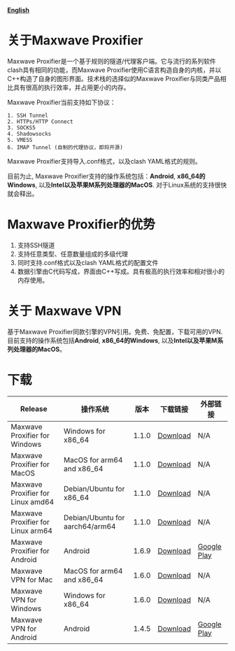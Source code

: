 [**English**](https://github.com/PlayboyGorilla/maxwave/blob/main/README_en.md)

# 关于Maxwave Proxifier
Maxwave Proxifier是一个基于规则的隧道/代理客户端。它与流行的系列软件clash具有相同的功能，而Maxwave Proxifier使用C语言构造自身的内核，并以C++构造了自身的图形界面。技术栈的选择似的Maxwave Proxifier与同类产品相比具有很高的执行效率，并占用更小的内存。

Maxwave Proxifier当前支持如下协议：

```
1. SSH Tunnel
2. HTTPs/HTTP Connect
3. SOCKS5
4. Shadowsocks
5. VMESS
6. IMAP Tunnel (自制的代理协议，即将开源)
```

Maxwave Proxifier支持导入.conf格式，以及clash YAML格式的规则。

目前为止, Maxwave Proxifier支持的操作系统包括：**Android**, **x86_64的Windows**, 以及**Intel以及苹果M系列处理器的MacOS**. 对于Linux系统的支持很快就会释出。

# Maxwave Proxifier的优势
1. 支持SSH隧道
2. 支持任意类型、任意数量组成的多级代理
3. 同时支持.conf格式以及clash YAML格式的配置文件
4. 数据引擎由C代码写成，界面由C++写成。具有极高的执行效率和相对很小的内存使用。

# 关于 Maxwave VPN
基于Maxwave Proxifier同款引擎的VPN引用。免费、免配置，下载可用的VPN. 目前支持的操作系统包括**Android**, **x86_64的Windows**, 以及**Intel以及苹果M系列处理器的MacOS**。

# 下载
|Release|操作系统|版本|下载链接|外部链接|
|---|---|---|---|---|
|Maxwave Proxifier for Windows|Windows for x86_64|1.1.0|[Download](https://github.com/PlayboyGorilla/maxwave/releases/tag/MaxwaveProxifier_for_PC_v1.1.0)|N/A|
|Maxwave Proxifier for MacOS|MacOS for arm64 and x86_64|1.1.0|[Download](https://github.com/PlayboyGorilla/maxwave/releases/tag/MaxwaveProxifier_for_PC_v1.1.0)|N/A|
|Maxwave Proxifier for Linux amd64|Debian/Ubuntu for x86_64|1.1.0|[Download](https://github.com/PlayboyGorilla/maxwave/releases/tag/MaxwaveProxifier_for_PC_v1.1.0)|N/A|
|Maxwave Proxifier for Linux arm64|Debian/Ubuntu for aarch64/arm64|1.1.0|[Download](https://github.com/PlayboyGorilla/maxwave/releases/tag/MaxwaveProxifier_for_PC_v1.1.0)|N/A|
|Maxwave Proxifier for Android|Android|1.6.9|[Download](https://github.com/PlayboyGorilla/maxwave/releases/tag/MaxwaveProxifier_for_Android_v1.6.9)|[Google Play](https://play.google.com/store/apps/details?id=com.gorillakanzi.catrious)|
|Maxwave VPN for Mac|MacOS for arm64 and x86_64|1.6.0|[Download](https://github.com/PlayboyGorilla/maxwave/releases/tag/MaxwaveVPN_for_Mac_v1.6.0)|N/A|
|Maxwave VPN for Windows|Windows for x86_64|1.6.0|[Download](https://github.com/PlayboyGorilla/maxwave/releases/tag/MaxwaveVPN_for_Windows_x64_v1.6.0)|N/A|
|Maxwave VPN for Android|Android|1.4.5|[Download](https://github.com/PlayboyGorilla/maxwave/releases/tag/MaxwaveVPN_for_Android_v1.4.5)|[Google Play](https://play.google.com/store/apps/details?id=com.maxwave.vpn)|
